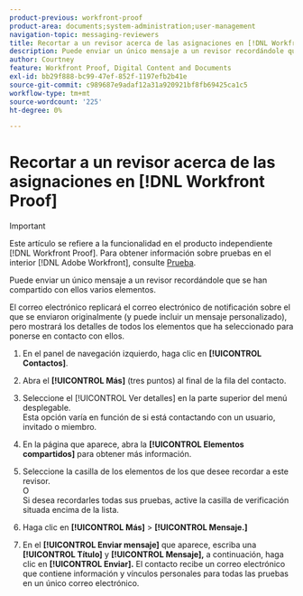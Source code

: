 ```yaml
---
product-previous: workfront-proof
product-area: documents;system-administration;user-management
navigation-topic: messaging-reviewers
title: Recortar a un revisor acerca de las asignaciones en [!DNL Workfront Proof]
description: Puede enviar un único mensaje a un revisor recordándole que se han compartido con ellos varios elementos.
author: Courtney
feature: Workfront Proof, Digital Content and Documents
exl-id: bb29f888-bc99-47ef-852f-1197efb2b41e
source-git-commit: c989687e9adaf12a31a920921bf8fb69425ca1c5
workflow-type: tm+mt
source-wordcount: '225'
ht-degree: 0%

---
```


# Recortar a un revisor acerca de las asignaciones en [!DNL Workfront Proof]

>[!IMPORTANT]
>
>Este artículo se refiere a la funcionalidad en el producto independiente [!DNL Workfront Proof]. Para obtener información sobre pruebas en el interior [!DNL Adobe Workfront], consulte [Prueba](../../../review-and-approve-work/proofing/proofing.md).

Puede enviar un único mensaje a un revisor recordándole que se han compartido con ellos varios elementos.

El correo electrónico replicará el correo electrónico de notificación sobre el que se enviaron originalmente (y puede incluir un mensaje personalizado), pero mostrará los detalles de todos los elementos que ha seleccionado para ponerse en contacto con ellos.

1. En el panel de navegación izquierdo, haga clic en **[!UICONTROL Contactos]**.
1. Abra el **[!UICONTROL Más]** (tres puntos) al final de la fila del contacto.
1. Seleccione el [!UICONTROL Ver detalles] en la parte superior del menú desplegable.\
   Esta opción varía en función de si está contactando con un usuario, invitado o miembro.
1. En la página que aparece, abra la **[!UICONTROL Elementos compartidos]** para obtener más información.
1. Seleccione la casilla de los elementos de los que desee recordar a este revisor.\
   O\
   Si desea recordarles todas sus pruebas, active la casilla de verificación situada encima de la lista.

1. Haga clic en **[!UICONTROL Más]** > **[!UICONTROL Mensaje.]**

1. En el **[!UICONTROL Enviar mensaje]** que aparece, escriba una **[!UICONTROL Título]** y **[!UICONTROL Mensaje],** a continuación, haga clic en **[!UICONTROL Enviar].**&#x200B; El contacto recibe un correo electrónico que contiene información y vínculos personales para todas las pruebas en un único correo electrónico.


